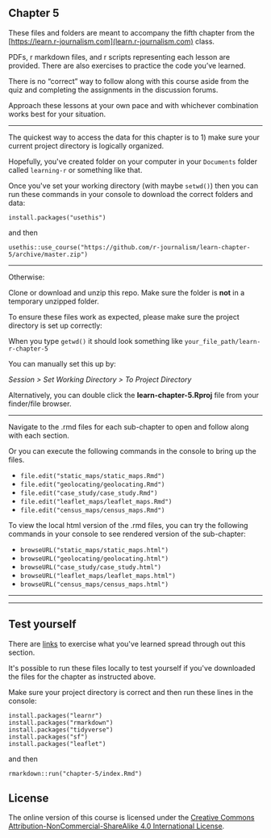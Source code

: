 ## Chapter 5

These files and folders are meant to accompany the fifth chapter from the [https://learn.r-journalism.com](learn.r-journalism.com) class.

PDFs, r markdown files, and r scripts representing each lesson are provided. There are also exercises to practice the code you’ve learned.
 
There is no “correct” way to follow along with this course aside from the quiz and completing the assignments in the discussion forums.
 
Approach these lessons at your own pace and with whichever combination works best for your situation.

----

The quickest way to access the data for this chapter is to 1) make sure your current project directory is logically organized. 

Hopefully, you've created folder on your computer in your `Documents` folder called `learning-r` or something like that.

Once you've set your working directory (with maybe `setwd()`) then you can run these commands in your console to download the correct folders and data:

```
install.packages("usethis")
```

and then

```
usethis::use_course("https://github.com/r-journalism/learn-chapter-5/archive/master.zip")
```

----

Otherwise:

Clone or download and unzip this repo. Make sure the folder is **not** in a temporary unzipped folder.

To ensure these files work as expected, please make sure the project directory is set up correctly: 

When you type `getwd()` it should look something like `your_file_path/learn-r-chapter-5`

You can manually set this up by:

*Session > Set Working Directory > To Project Directory*

Alternatively, you can double click the **learn-chapter-5.Rproj** file from your finder/file browser.

----

Navigate to the .rmd files for each sub-chapter to open and follow along with each section.

Or you can execute the following commands in the console to bring up the files.

* `file.edit("static_maps/static_maps.Rmd")`
* `file.edit("geolocating/geolocating.Rmd")`
* `file.edit("case_study/case_study.Rmd")`
* `file.edit("leaflet_maps/leaflet_maps.Rmd")`
* `file.edit("census_maps/census_maps.Rmd")`


To view the local html version of the .rmd files, you can try the following commands in your console to see rendered version of the sub-chapter:

* `browseURL("static_maps/static_maps.html")`
* `browseURL("geolocating/geolocating.html")`
* `browseURL("case_study/case_study.html")`
* `browseURL("leaflet_maps/leaflet_maps.html")`
* `browseURL("census_maps/census_maps.html")`
----



----

## Test yourself

There are [links](http://code.r-journalism.com/chapter-5/) to exercise what you've learned spread through out this section.

It's possible to run these files locally to test yourself if you've downloaded the files for the chapter as instructed above.

Make sure your project directory is correct and then run these lines in the console:


```
install.packages("learnr")
install.packages("rmarkdown")
install.packages("tidyverse")
install.packages("sf")
install.packages("leaflet")
```

and then

```
rmarkdown::run("chapter-5/index.Rmd")
```


## License

The online version of this course is licensed under the [Creative Commons Attribution-NonCommercial-ShareAlike 4.0 International License](http://creativecommons.org/licenses/by-nc-sa/4.0/).

